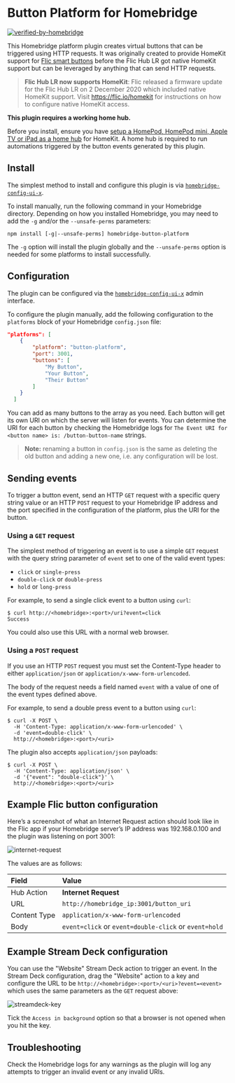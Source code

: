 # Button Platform for Homebridge

[![verified-by-homebridge](https://badgen.net/badge/homebridge/verified/purple)](https://github.com/homebridge/homebridge/wiki/Verified-Plugins)

This Homebridge platform plugin creates virtual buttons that can be triggered
using HTTP requests. It was originally created to provide HomeKit support for
[Flic smart buttons](https://flic.io/) before the Flic Hub LR got native HomeKit
support but can be leveraged by anything that can send HTTP requests.

> **Flic Hub LR now supports HomeKit**: Flic released a firmware update for the
Flic Hub LR on 2 December 2020 which included native HomeKit support.
Visit <https://flic.io/homekit> for instructions on how to configure native
HomeKit access.

**This plugin requires a working home hub.**

Before you install, ensure you have [setup a HomePod, HomePod mini, Apple TV or
iPad as a home hub](https://support.apple.com/en-au/HT207057) for HomeKit. A
home hub is required to run automations triggered by the button events generated
by this plugin.

## Install

The simplest method to install and configure this plugin is via
[`homebridge-config-ui-x`](https://www.npmjs.com/package/homebridge-config-ui-x).

To install manually, run the following command in your Homebridge directory.
Depending on how you installed Homebridge, you may need to add the `-g` and/or
the `--unsafe-perms` parameters:

```shell
npm install [-g|--unsafe-perms] homebridge-button-platform
```

The `-g` option will install the plugin globally and the `--unsafe-perms` option
is needed for some platforms to install successfully.

## Configuration

The plugin can be configured via the [`homebridge-config-ui-x`](https://www.npmjs.com/package/homebridge-config-ui-x)
admin interface.

To configure the plugin manually, add the following configuration to the
`platforms` block of your Homebridge `config.json` file:

```json
"platforms": [
    {
        "platform": "button-platform",
        "port": 3001,
        "buttons": [
            "My Button",
            "Your Button",
            "Their Button"
        ]
    }
  ]
```

You can add as many buttons to the array as you need. Each button will get its
own URI on which the server will listen for events. You can determine the URI
for each button by checking the Homebridge logs for
`The Event URI for <button name> is: /button-button-name` strings.

> **Note:** renaming a button in `config.json` is the same as deleting the old
button and adding a new one, i.e. any configuration will be lost.

## Sending events

To trigger a button event, send an HTTP `GET` request with a specific query
string value or an HTTP `POST` request to your Homebridge IP address and the
port specified in the configuration of the platform, plus the URI for the
button.

### Using a `GET` request

The simplest method of triggering an event is to use a simple `GET` request with
the query string parameter of `event` set to one of the valid event types:

* `click` or `single-press`
* `double-click` or `double-press`
* `hold` or `long-press`

For example, to send a single click event to a button using `curl`:

```shell
$ curl http://<homebridge>:<port>/uri?event=click
Success
```

You could also use this URL with a normal web browser.

### Using a `POST` request

If you use an HTTP `POST` request you must set the Content-Type header to either
`application/json` or `application/x-www-form-urlencoded`.

The body of the request needs a field named `event` with a value of one of the
event types defined above.

For example, to send a double press event to a button using `curl`:

```shell
$ curl -X POST \
  -H 'Content-Type: application/x-www-form-urlencoded' \
  -d 'event=double-click' \
  http://<homebridge>:<port>/<uri>
```

The plugin also accepts `application/json` payloads:

```shell
$ curl -X POST \
  -H 'Content-Type: application/json' \
  -d '{"event": "double-click"}' \
  http://<homebridge>:<port>/<uri>
```

## Example Flic button configuration

Here’s a screenshot of what an Internet Request action should look like in the
Flic app if your Homebridge server’s IP address was 192.168.0.100 and the plugin
was listening on port 3001:

![internet-request](https://omg.dje.li/images/internet-request.png)

The values are as follows:

| Field | Value |
|:------|:------|
| Hub Action | **Internet Request** |
| URL | `http://homebridge_ip:3001/button_uri` |
| Content Type | `application/x-www-form-urlencoded` |
| Body | `event=click` or `event=double-click` or `event=hold` |

## Example Stream Deck configuration

You can use the "Website" Stream Deck action to trigger an event. In the
Stream Deck configuration, drag the "Website" action to a key and configure
the URL to be `http://<homebridge>:<port>/<uri>?event=<event>` which uses the
same parameters as the `GET` request above:

![streamdeck-key](https://omg.dje.li/images/streamdeck-key.png)

Tick the `Access in background` option so that a browser is not opened when you
hit the key.

## Troubleshooting

Check the Homebridge logs for any warnings as the plugin will log any attempts
to trigger an invalid event or any invalid URIs.
